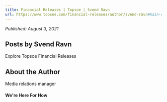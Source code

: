 ```yaml
---
title: Financial Releases | Topsoe | Svend Ravn
url: https://www.topsoe.com/financial-releases/author/svend-ravn#main-content
---
```


*Published: August 3, 2021*

## Posts by Svend Ravn

Explore Topsoe Financial Releases

## About the Author

Media relations manager

#### We're Here For How